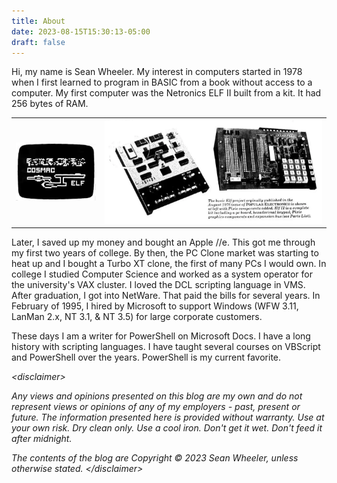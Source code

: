 ```yaml
---
title: About
date: 2023-08-15T15:30:13-05:00
draft: false
---
```


Hi, my name is Sean Wheeler. My interest in computers started in 1978 when I first learned to
program in BASIC from a book without access to a computer. My first computer was the Netronics ELF
II built from a kit. It had 256 bytes of RAM.

|                                          |                                            |
| ---------------------------------------- | ------------------------------------------ |
| ![Image of Elf 2 graphics](tvgrafik.png) | ![Picture of Elf 2 computer](elfphoto.png) |

Later, I saved up my money and bought an Apple //e. This got me through my first two years of
college. By then, the PC Clone market was starting to heat up and I bought a Turbo XT clone, the
first of many PCs I would own. In college I studied Computer Science and worked as a system operator
for the university's VAX cluster. I loved the DCL scripting language in VMS. After graduation, I got
into NetWare. That paid the bills for several years. In February of 1995, I hired by Microsoft to
support Windows (WFW 3.11, LanMan 2.x, NT 3.1, & NT 3.5) for large corporate customers.

These days I am a writer for PowerShell on Microsoft Docs. I have a long history with scripting
languages. I have taught several courses on VBScript and PowerShell over the years. PowerShell is my
current favorite.

_&lt;disclaimer&gt;_

_Any views and opinions presented on this blog are my own and do not represent views or opinions of
any of my employers - past, present or future. The information presented here is provided without
warranty. Use at your own risk. Dry clean only. Use a cool iron. Don't get it wet. Don't feed it
after midnight._

_The contents of the blog are Copyright &copy; 2023 Sean Wheeler, unless otherwise stated._
_&lt;/disclaimer&gt;_